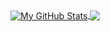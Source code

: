 <a href="https://github.com/simisimon/simisimon">
  <img align="center" src="https://github-readme-stats.vercel.app/api?username=simisimon&show_icons=true&theme=onedark&line_height=27&count_private=true&title_color=ffffff&text_color=c9cacc&icon_color=2bbc8a&bg_color=1d1f21" alt="My GitHub Stats" />
</a>
<a href="https://github.com/simisimon/simisimon">
  <img align="center" src="https://github-readme-stats.vercel.app/api/top-langs/?username=simisimon&theme=onedark&hide=java,html,tex&title_color=ffffff&text_color=c9cacc&icon_color=2bbc8a&bg_color=1d1f21&langs_count=3"" />
</a>
